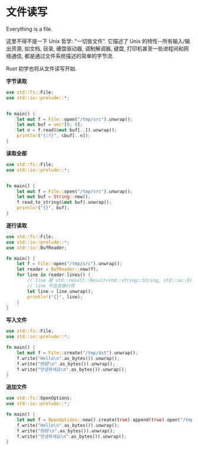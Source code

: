 # 文件读写

Everything is a file.

这里不得不提一下 Unix 哲学: "一切皆文件". 它描述了 Unix 的特性--所有输入/输出资源, 如文档, 目录, 硬盘驱动器, 调制解调器, 键盘, 打印机甚至一些进程间和网络通信, 都是通过文件系统描述的简单的字节流.

Rust 初学也将从文件读写开始.

**字节读取**

```rust
use std::fs::File;
use std::io::prelude::*;


fn main() {
    let mut f = File::open("/tmp/src").unwrap();
    let mut buf = vec![0; 8];
    let n = f.read(&mut buf[..]).unwrap();
    println!("{:?}", &buf[..n]);
}
```

**读取全部**

```rust
use std::fs::File;
use std::io::prelude::*;


fn main() {
    let mut f = File::open("/tmp/src").unwrap();
    let mut buf = String::new();
    f.read_to_string(&mut buf).unwrap();
    println!("{}", buf);
}
```

**逐行读取**

```rust
use std::fs::File;
use std::io::prelude::*;
use std::io::BufReader;

fn main() {
    let f = File::open("/tmp/src").unwrap();
    let reader = BufReader::new(f);
    for line in reader.lines() {
        // line 是 std::result::Result<std::string::String, std::io::Error> 类型
        // line 不包含换行符
        let line = line.unwrap();
        println!("{}", line);
    }
}
```

**写入文件**

```rust
use std::fs::File;
use std::io::prelude::*;

fn main() {
    let mut f = File::create("/tmp/dst").unwrap();
    f.write("Hello\n".as_bytes()).unwrap();
    f.write("你好\n".as_bytes()).unwrap();
    f.write("안녕하세요\n".as_bytes()).unwrap();
}
```

**追加文件**

```rust
use std::fs::OpenOptions;
use std::io::prelude::*;

fn main() {
    let mut f = OpenOptions::new().create(true).append(true).open("/tmp/dst").unwrap();
    f.write("Hello\n".as_bytes()).unwrap();
    f.write("你好\n".as_bytes()).unwrap();
    f.write("안녕하세요\n".as_bytes()).unwrap();
}
```
